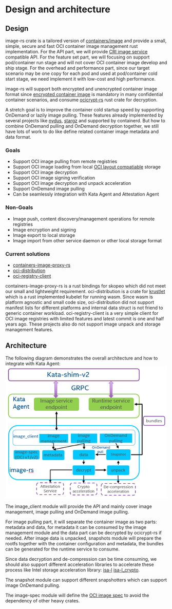 # Design and architecture

## Design
image-rs crate is a tailored version of [containers/image](https://github.com/containers/image)
and provide a small, simple, secure and fast OCI container image
management rust implementation. For the API part, we will provide
[CRI image service](https://github.com/kubernetes/cri-api/blob/master/pkg/apis/runtime/v1alpha2/api.proto#L119)
compatible API. For the feature set part, we will focusing on support
pod/container run stage and will not cover OCI container image develop
and ship stage. For the overhead and performance part, since our target
scenario may be one copy for each pod and used at pod/container cold
start stage, we need implement it with low-cost and high performance.

image-rs will support both encrypted and unencrypted container image format since
[encrypted container image](https://github.com/opencontainers/artifacts/pull/15)
is mandatory in many confidential container scenarios, and consume
[ocicrypt-rs](https://github.com/containers/ocicrypt-rs) rust crate for decryption.

A stretch goal is to improve the container cold startup speed by supporting
OnDemand or lazily image pulling. These features already implemented by
several projects like [nydus](https://github.com/dragonflyoss/image-service),
[stargz](https://github.com/containerd/stargz-snapshotter)
and supported by containerd. But how to combine OnDemand pulling and
OnDemand decryption together, we still have lots of work to do like
define related container image metadata and data format.

### Goals
 * Support OCI image pulling from remote registries
 * Support OCI image loading from local [OCI layout compatiable](https://github.com/opencontainers/image-spec/blob/main/image-layout.md) storage
 * Support OCI image decryption
 * Support OCI image signing verification
 * Support OCI image decryption and unpack acceleration
 * Support OnDemand image pulling
 * Can be seamlessly integration with Kata Agent and Attestation Agent

### Non-Goals
 * Image push, content discovery/management operations for remote registries
 * Image encryption and signing
 * Image export to local storage
 * Image import from other service daemon or other local storage format

### Current solutions
 * [containers-image-proxy-rs](https://github.com/containers/containers-image-proxy-rs)
 * [oci-distribution](https://github.com/krustlet/oci-distribution)
 * [oci-registry-client](https://github.com/ecarrara/oci-registry-client)

containers-image-proxy-rs is a rust bindings for skopeo which did not meet our small
and lightweight requirement. oci-distribution is a crate for [krustlet](https://github.com/krustlet/krustlet)
which is a rust implemented kubelet for running wasm. Since wasm is
platform agnostic and small code size, oci-distribution did not support
manifest lists for different platforms and internal data struct is not friend
to generic container workload. oci-registry-client is a very simple client for
OCI image registries with limited features and latest commit is one and
half years ago. These projects also do not support image unpack and
storage management features.

## Architecture
The following diagram demonstrates the overall architecture and how to
integrate with Kata Agent:
![Architecture](images/architecture.png)

The image_client module will provide the API and mainly cover image management,
image pulling and OnDemand image pulling.

For image pulling part, it will separate the container image as two parts:
metadata and data, for metadata it can be consumed by the image management
module and the data part can be decrypted by ocicrypt-rs if needed. After
image data is unpacked, snapshots module will prepare the rootfs together with
the container configuration and metadata, the bundles can be generated for the
runtime service to consume.

Since data decryption and de-compression can be time consuming, we should also
support different acceleration libraries to accelerate these process like
Intel storage acceleration library:
[isa-l](https://github.com/intel/isa-l)
[isa-l_crypto](https://github.com/intel/isa-l_crypto).

The snapshot module can support different snapshotters which can support
image OnDemand pulling.

The image-spec module will define the [OCI image spec](https://github.com/opencontainers/image-spec)
to avoid the dependency of other heavy crates.
